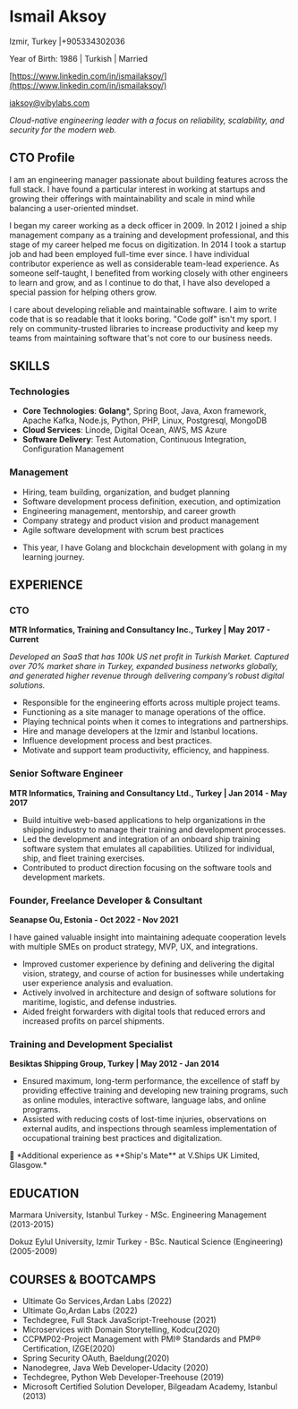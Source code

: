 # Ismail Aksoy

Izmir, Turkey |+905334302036

Year of Birth: 1986 | Turkish | Married

[https://www.linkedin.com/in/ismailaksoy/](https://www.linkedin.com/in/ismailaksoy/)

iaksoy@vibylabs.com 

*Cloud-native engineering leader with a focus on reliability, scalability, and security for the modern web.*

## **CTO Profile**

I am an engineering manager passionate about building features across the full stack. I have found a particular interest in working at startups and growing their offerings with maintainability and scale in mind while balancing a user-oriented mindset.

I began my career working as a deck officer in 2009. In 2012 I joined a ship management company as a training and development professional, and this stage of my career helped me focus on digitization. In 2014 I took a startup job and had been employed full-time ever since. I have individual contributor experience as well as considerable team-lead experience. As someone self-taught, I benefited from working closely with other engineers to learn and grow, and as I continue to do that, I have also developed a special passion for helping others grow.

I care about developing reliable and maintainable software. I aim to write code that is so readable that it looks boring. "Code golf" isn't my sport. I rely on community-trusted libraries to increase productivity and keep my teams from maintaining software that's not core to our business needs.

## SKILLS

### Technologies

- **Core Technologies**:  **Golang***, Spring Boot, Java, Axon framework, Apache Kafka, Node.js, Python, PHP, Linux, Postgresql, MongoDB
- **Cloud Services**: Linode, Digital Ocean, AWS, MS Azure
- **Software Delivery**: Test Automation, Continuous Integration, Configuration Management

### Management

- Hiring, team building, organization, and budget planning
- Software development process definition, execution, and optimization
- Engineering management, mentorship, and career growth
- Company strategy and product vision and product management
- Agile software development with scrum best practices

* This year, I have Golang and blockchain development with golang in my learning journey. 

## EXPERIENCE

### CTO

**MTR Informatics, Training and Consultancy Inc., Turkey | May 2017 - Current**

*Developed an SaaS that has 100k US net profit in Turkish Market. Captured over 70% market share in Turkey, expanded business networks globally, and generated higher revenue through delivering company’s robust digital solutions.*

- Responsible for the engineering efforts across multiple project teams.
- Functioning as a site manager to manage operations of the office.
- Playing technical points when it comes to integrations and partnerships.
- Hire and manage developers at the Izmir and Istanbul locations.
- Influence development process and best practices.
- Motivate and support team productivity, efficiency, and happiness.

### Senior Software Engineer

**MTR Informatics, Training and Consultancy Ltd., Turkey | Jan 2014 - May 2017**

- Build intuitive web-based applications to help organizations in the shipping industry to manage their training and development processes.
- Led the development and integration of an onboard ship training software system that emulates all capabilities. Utilized for individual, ship, and fleet training exercises.
- Contributed to product direction focusing on the software tools and development markets.

### Founder, Freelance Developer & Consultant

**Seanapse Ou, Estonia - Oct 2022 - Nov 2021**

I have gained valuable insight into maintaining adequate cooperation levels with multiple SMEs on product strategy, MVP, UX, and integrations.

- Improved customer experience by defining and delivering the digital vision, strategy, and course of action for businesses while undertaking user experience analysis and evaluation.
- Actively involved in architecture and design of software solutions for maritime, logistic, and defense industries.
- Aided freight forwarders with digital tools that reduced errors and increased profits on parcel shipments.

### Training and Development Specialist

**Besiktas Shipping Group, Turkey | May 2012 - Jan 2014**

- Ensured maximum, long-term performance, the excellence of staff by providing effective training and developing new training programs, such as online modules, interactive software, 
language labs, and online programs.
- Assisted with reducing costs of lost-time injuries, observations on external audits, and inspections through seamless implementation of occupational training best practices and digitalization.

<aside>
🚢 *Additional experience as **Ship's Mate** at V.Ships UK Limited, Glasgow.*

</aside>

## EDUCATION

Marmara University, Istanbul Turkey - MSc. Engineering Management (2013-2015)

Dokuz Eylul University, Izmir Turkey - BSc. Nautical Science (Engineering) (2005-2009)

## COURSES & BOOTCAMPS

- Ultimate Go Services,Ardan Labs (2022)
- Ultimate Go,Ardan Labs (2022)
- Techdegree, Full Stack JavaScript-Treehouse (2021)
- Microservices with Domain Storytelling, Kodcu(2020)
- CCPMP02-Project	Management with PMI® Standards and PMP® Certification, IZGE(2020)
- Spring Security OAuth, Baeldung(2020)
- Nanodegree, Java Web Developer-Udacity (2020)
- Techdegree, Python Web Developer-Treehouse (2019)
- Microsoft Certified Solution Developer, Bilgeadam Academy, Istanbul (2013)

